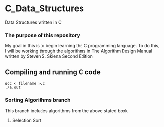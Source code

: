 # C_Data_Structures
Data Structures written in C

### The purpose of this repository
My goal in this is to begin learning the C programming language. To do this, I will be working through the algorithms in The Algorithm Design Manual written by Steven S. Skiena Second Edition


## Compiling and running C code
``` 
gcc < filename >.c
./a.out
```

### Sorting Algorithms branch
This branch includes algorithms from the above stated book
1. Selection Sort